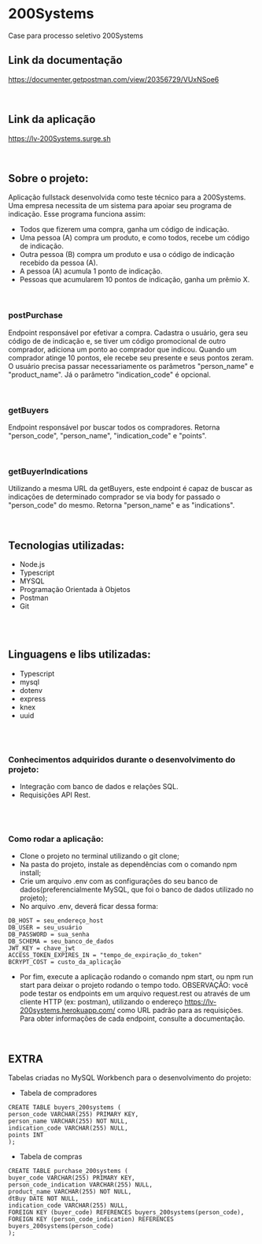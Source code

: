 # 200Systems
Case para processo seletivo 200Systems

## Link da documentação
https://documenter.getpostman.com/view/20356729/VUxNSoe6

<br>

## Link da aplicação
https://lv-200Systems.surge.sh

<br>

## Sobre o projeto: 
Aplicação fullstack desenvolvida como teste técnico para a 200Systems. Uma empresa necessita de um sistema para apoiar seu programa de indicação. Esse programa funciona assim:

- Todos que fizerem uma compra, ganha um código de indicação.
- Uma pessoa (A) compra um produto, e como todos, recebe um código de indicação.
- Outra pessoa (B) compra um produto e usa o código de indicação recebido da pessoa (A).
- A pessoa (A) acumula 1 ponto de indicação.
- Pessoas que acumularem 10 pontos de indicação, ganha um prêmio X.

<br>

### postPurchase
Endpoint responsável por efetivar a compra. Cadastra o usuário, gera seu código de de indicação e, se tiver um código promocional de outro comprador, adiciona um ponto ao comprador que indicou. Quando um comprador atinge 10 pontos, ele recebe seu presente e seus pontos zeram.
O usuário precisa passar necessariamente os parâmetros "person_name" e "product_name". Já o parâmetro "indication_code" é opcional.

<br>

### getBuyers
Endpoint responsável por buscar todos os compradores. Retorna "person_code", "person_name", "indication_code" e "points".

<br>


### getBuyerIndications
Utilizando a mesma URL da getBuyers, este endpoint é capaz de buscar as indicações de determinado comprador se via body for passado o "person_code" do mesmo. Retorna "person_name" e as "indications".

<br>

## Tecnologias utilizadas:
- Node.js
- Typescript
- MYSQL
- Programação Orientada à Objetos
- Postman
- Git
<br>
<br>

## Linguagens e libs utilizadas:
- Typescript
- mysql
- dotenv
- express
- knex
- uuid

<br>
<br>

### Conhecimentos adquiridos durante o desenvolvimento do projeto:
- Integração com banco de dados e relações SQL.
- Requisições API Rest.

<br>
<br>

### Como rodar a aplicação:
- Clone o projeto no terminal utilizando o git clone;
- Na pasta do projeto, instale as dependências com o comando npm install;
- Crie um arquivo .env com as configurações do seu banco de dados(preferencialmente MySQL, que foi o banco de dados utilizado no projeto);
- No arquivo .env, deverá ficar dessa forma:

```
DB_HOST = seu_endereço_host
DB_USER = seu_usuário
DB_PASSWORD = sua_senha
DB_SCHEMA = seu_banco_de_dados
JWT_KEY = chave_jwt
ACCESS_TOKEN_EXPIRES_IN = "tempo_de_expiração_do_token"
BCRYPT_COST = custo_da_aplicação
```
- Por fim, execute a aplicação rodando o comando npm start, ou npm run start para deixar o projeto rodando o tempo todo.
OBSERVAÇÃO: você pode testar os endpoints em um arquivo request.rest ou através de um cliente HTTP (ex: postman), utilizando o endereço https://lv-200systems.herokuapp.com/ como URL padrão para as requisições. Para obter informações de cada endpoint, consulte a documentação.
<br>

## EXTRA

Tabelas criadas no MySQL Workbench para o desenvolvimento do projeto:

- Tabela de compradores
```
CREATE TABLE buyers_200systems (
person_code VARCHAR(255) PRIMARY KEY,
person_name VARCHAR(255) NOT NULL,
indication_code VARCHAR(255) NULL,
points INT
);
```

- Tabela de compras
```
CREATE TABLE purchase_200systems (
buyer_code VARCHAR(255) PRIMARY KEY,
person_code_indication VARCHAR(255) NULL,
product_name VARCHAR(255) NOT NULL,
dtBuy DATE NOT NULL,
indication_code VARCHAR(255) NULL,
FOREIGN KEY (buyer_code) REFERENCES buyers_200systems(person_code),
FOREIGN KEY (person_code_indication) REFERENCES buyers_200systems(person_code)
);
```
